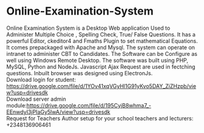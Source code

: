 # Online-Examination-System
Online Examination System is a Desktop Web application Used to Administer Multiple Choice , Spelling Check, True/ False Questions. It has a powerful Editor, ckeditor4 and Fmaths Plugin to set mathematical Equations. It comes prepackaged with Apache and Mysql. The system can operate on intranet to administer CBT to Candidates. The Software can be Configure as well using Windows Remote Desktop. The software was built using PHP, MySQL, Python and NodeJs. Javascript Ajax Request are used in fectching questions. Inbuilt browser was designed using ElectronJs.
<br>Download login for student: https://drive.google.com/file/d/1YOv41xqVGyHl1G91yKvo5DAY_ZiZHzpb/view?usp=drivesdk<br>
Download server admin module:https://drive.google.com/file/d/195CyjB8whma7_-EEnwdyI3jPIaGy5lwA/view?usp=drivesdk<br>
Request for Teachers Author setup for your school teachers and lecturers: +2348136906461
